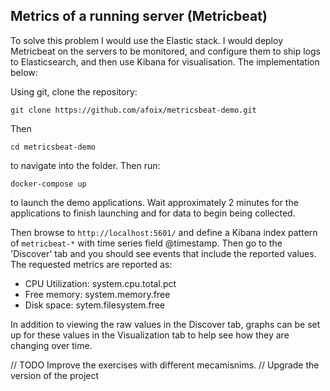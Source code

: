 ## Metrics of a running server (Metricbeat)

To solve this problem I would use the Elastic stack. I would deploy Metricbeat on the servers to be monitored, and configure them to ship logs to Elasticsearch, and then use Kibana for visualisation. The implementation below:

Using git, clone the repository:

<pre><code>git clone https://github.com/afoix/metricsbeat-demo.git</pre></code>

Then 

<pre><code>cd metricsbeat-demo</pre></code>

to navigate into the folder. Then run:

<pre><code>docker-compose up</pre></code>

to launch the demo applications. Wait approximately 2 minutes for the applications to finish launching and for data to begin being collected.

Then browse to ``http://localhost:5601/`` and define a Kibana index pattern of ``metricbeat-*`` with time series field @timestamp. Then go to the 'Discover' tab and you should see events that include the reported values. The requested metrics are reported as:

* CPU Utilization: system.cpu.total.pct 
* Free memory: system.memory.free
* Disk space: sytem.filesystem.free

In addition to viewing the raw values in the Discover tab, graphs can be set up for these values in the Visualization tab to help see how they are changing over time.

// TODO Improve the exercises with different mecamisnims.
// Upgrade the version of the project

